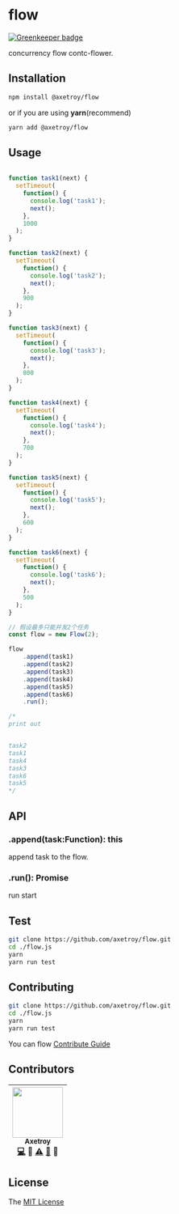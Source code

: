 # flow

[![Greenkeeper badge](https://badges.greenkeeper.io/axetroy/c-flow.svg)](https://greenkeeper.io/)

concurrency flow contc-flower.

## Installation

```bash
npm install @axetroy/flow
```

or if you are using **yarn**(recommend)

```bash
yarn add @axetroy/flow
```

## Usage

```javascript

function task1(next) {
  setTimeout(
    function() {
      console.log('task1');
      next();
    },
    1000
  );
}

function task2(next) {
  setTimeout(
    function() {
      console.log('task2');
      next();
    },
    900
  );
}

function task3(next) {
  setTimeout(
    function() {
      console.log('task3');
      next();
    },
    800
  );
}

function task4(next) {
  setTimeout(
    function() {
      console.log('task4');
      next();
    },
    700
  );
}

function task5(next) {
  setTimeout(
    function() {
      console.log('task5');
      next();
    },
    600
  );
}

function task6(next) {
  setTimeout(
    function() {
      console.log('task6');
      next();
    },
    500
  );
}

// 假设最多只能并发2个任务
const flow = new Flow(2);

flow
    .append(task1)
    .append(task2)
    .append(task3)
    .append(task4)
    .append(task5)
    .append(task6)
    .run();

/*
print out


task2
task1
task4
task3
task6
task5
*/
```

## API

### .append(task:Function): this

append task to the flow.

### .run(): Promise

run start

## Test

```bash
git clone https://github.com/axetroy/flow.git
cd ./flow.js
yarn
yarn run test
```

## Contributing

```bash
git clone https://github.com/axetroy/flow.git
cd ./flow.js
yarn
yarn run test
```

You can flow [Contribute Guide](https://github.com/axetroy/flow/blob/master/contributing.md)

## Contributors

<!-- ALL-CONTRIBUTORS-LIST:START - Do not remove or modify this section -->
| [<img src="https://avatars1.githubusercontent.com/u/9758711?v=3" width="100px;"/><br /><sub>Axetroy</sub>](http://axetroy.github.io)<br />[💻](https://github.com/gpmer/gpm.js/commits?author=axetroy) 🔌 [⚠️](https://github.com/gpmer/gpm.js/commits?author=axetroy) [🐛](https://github.com/gpmer/gpm.js/issues?q=author%3Aaxetroy) 🎨 |
| :---: |
<!-- ALL-CONTRIBUTORS-LIST:END -->

## License

The [MIT License](https://github.com/axetroy/flow/blob/master/LICENSE)